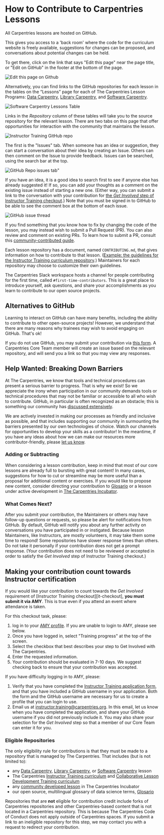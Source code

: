 # How to Contribute to Carpentries Lessons

All Carpentries lessons are hosted on GitHub.

This gives you access to a 'back room' where the code for the curriculum website is freely available, suggestions for changes can be proposed, and conversations about potential changes can be held.

To get there, click on the link that says "Edit this page" near the page title, or "Edit on GitHub" in the footer at the bottom of the page.

![Edit this page on Github](img/edit-this-page.png "the location of the Edit this page link on a lesson website")

Alternatively, you can find links to the GitHub repositories for each lesson in the tables on the “Lessons” page for each of The Carpentries Lesson Programs:  [Data Carpentry](https://datacarpentry.org/lessons/), [Library Carpentry](https://librarycarpentry.org/lessons/), and [Software Carpentry](https://software-carpentry.org/lessons/).


![Software Carpentry Lessons Table](img/swc-lesson-table.png 'table of the Software Carpentry lessons in English, with links to lessons repositories highlighted')

Links in the _Repository_ column of these tables will take you to the source repository for the relevant lesson. There are two tabs on this page that offer opportunities for interaction with the community that maintains the lesson.

![Instructor Training GitHub repo](img/lesson-repository-homepage.png "Screen shot of Instructor Training GitHub repository with Issues and Pull Requests tabs highlighted")

The first is the "Issues" tab. When someone has an idea or suggestion, they can start a conversation about their idea by creating an Issue. Others can then comment on the Issue to provide feedback. Issues can be searched, using the search bar at the top.

![GitHub Repo issues tab](img/issue-page.png "the Issues tab of a GitHub repository, with search bar and New Issue button highlighted")"

If you have an idea, it is a good idea to search first to see if anyone else has already suggested it! If so, you can add your thoughts as a comment on the existing issue instead of starting a new one. (Either way, you can submit a link to the conversation with your contribution for [the _Get Involved_ step of Instructor Training checkout](https://carpentries.github.io/instructor-training/checkout.html#getinvolved).) Note that you must be signed in to GitHub to be able to see the comment box at the bottom of each issue.

![GitHub issue thread](img/issue-thread.png "an Issue thread on GitHub, highlighting the box used to add a comment")

If you find something that you know how to fix by changing the code of the lesson, you may instead wish to submit a Pull Request (PR). You can also review and comment on existing PRs. To learn how to submit a PR, consult this [community-contributed guide][github-guide].

Each lesson repository has a document, named `CONTRIBUTING.md`, that gives information on how to contribute to that lesson. ([Example: the guidelines for the Instructor Training curriculum repository][contributing].) Maintainers for each repository may choose to customize their own guidelines.

The Carpentries Slack workspace hosts a channel for people contributing for the first time, called `#first-time-contributors`. This is a great place to introduce yourself, ask questions, and share your accomplishments as you learn to contribute to our open source projects.

## Alternatives to GitHub

Learning to interact on GitHub can have many benefits, including the ability to contribute to other open-source projects! However, we understand that there are many reasons why trainees may wish to avoid engaging on GitHub. That's ok!

If you do not use GitHub, you may submit your contribution via [this form](https://docs.google.com/forms/d/e/1FAIpQLSeMBOj5Rdh8Mgk0ebRbeRyHhGHKbItdft6avWuEzmeg8CgWbA/viewform). A Carpentries Core Team member will create an issue based on the relevant repository, and will send you a link so that you may view any responses.

## Help Wanted: Breaking Down Barriers

At The Carpentries, we know that tools and technical procedures can present a serious barrier to progress.  That is why we exist! So we appreciate the irony when participation in our community demands tools or technical procedures that may not be familiar or accessible to all who wish to contribute. GitHub, in particular is often recognized as an obstacle; this is something our community has [discussed extensively][git-blog].

We are actively invested in making our processes as friendly and inclusive as possible, and that includes supporting our community in surmounting the barriers presented by our own technologies of choice. Watch our channels for opportunities to develop your skills as a contributor! In the meantime, if you have any ideas about how we can make our resources more contributor-friendly, please [let us know][contact-page].

### Adding or Subtracting
When considering a lesson contribution, keep in mind that most of our core lessons are already full to bursting with great content! In many cases, suggestions for how to cut or streamline may be more useful than a proposal for additional content or exercises. If you would like to propose new content, consider directing your contribution to [Glosario](https://github.com/carpentries/glosario/) or a lesson under active development in [The Carpentries Incubator](https://carpentries.org/community-lessons/).

### What Comes Next?
After you submit your contribution, the Maintainers or others may have follow-up questions or requests, so please be alert for notifications from GitHub. By default, GitHub will notify you about any further activity on conversations you have participated in or instigated. Because lesson Maintainers, like Instructors, are mostly volunteers, it may take them some time to respond! Some repositories have slower response times than others. Do not take it personally if your contribution does not get a prompt response. (Your contribution does not need to be reviewed or accepted in order to satisfy the _Get Involved_ step of Instructor Training checkout.)


## Making your contribution count towards Instructor certification

If you would like your contribution to count towards the _Get Involved_ requirement of [Instructor Training checkout][it-checkout], **you must submit it via AMY**. This is true even if you attend an event where attendance is taken.

For this checkout task, please:
1. log in to your [AMY profile][handbook-amy]. If you are unable to login to AMY, please see below.
2. Once you have logged in, select "Training progress" at the top of the screen.
3. Select the checkbox that best describes your step to Get Involved with The Carpentries.
3. Enter the requested information.
4. Your contribution should be evaluated in 7-10 days. We suggest checking back to ensure that your contribution was accepted.

If you have difficulty logging in to AMY, please:
1. Verify that you have completed the [Instructor Training application form][application], and that you have included a GitHub username in your application. Both the form and the GitHub username are necessary for us to create a profile that you can login to use.
2. Email us at [instructor.training@carpentries.org](mailto:instructor.training@carpentries.org). In this email, let us know when you have completed the application, and share your GitHub username if you did not previously include it. You may also share your selection for the _Get Involved_ step so that a member of our Core Team can enter it for you.

### Eligible Repositories

The only eligibility rule for contributions is that they must be made to a repository that is managed by The Carpentries.
That includes (but is not limited to):

- any [Data Carpentry](https://datacarpentry.org/lessons/), [Library Carpentry](https://librarycarpentry.org/lessons/), or [Software Carpentry](https://software-carpentry.org/lessons/) lesson
- The Carpentries [Instructor Training curriculum][it-curriculum] and [Collaborative Lesson Development Training curriculum][cldt-curriculum]
- any [community developed lesson][carpentries-incubator] in The Carpentries Incubator
- our open source, multilingual glossary of data science terms, [Glosario][glosario-github]

Repositories that are **not** eligible for contribution credit include forks of Carpentries repositories and other Carpentries-based content that is not located in a Carpentries repository. This is because The Carpentries Code of Conduct does not apply outside of Carpentries spaces. If you submit a link to an ineligible repository for this step, we may contact you with a request to redirect your contribution.


[application]: https://amy.carpentries.org/forms/request_training/
[help-wanted]: https://carpentries.org/help-wanted-issues/
[github-guide]: https://github.com/carpentries-incubator/swc_github_flow/blob/master/for_novice_contributors.md
[contributing]: https://github.com/carpentries/instructor-training/blob/main/CONTRIBUTING.md
[handbook-amy]: https://docs.carpentries.org/topic_folders/for_instructors/current_instructors.html#accessing-and-updating-your-instructor-profile
[git-blog]: https://carpentries.org/blog/2020/05/conversations-teaching-git-github/
[contact-page]: https://carpentries.org/contact/
[carpentries-incubator]: https://github.com/carpentries-incubator/
[glosario-github]: https://github.com/carpentries/glosario/
[discussion]: https://pad.carpentries.org/community-sessions-2023
[welcome]: https://pad.carpentries.org/welcome-sessions-2023
[pad-of-pads]: https://pad.carpentries.org/pad-of-pads
[demos-rubric]: https://carpentries.github.io/instructor-training/demos_rubric
[r-gapminder]: https://swcarpentry.github.io/r-novice-gapminder/
[start-points]: https://carpentries.github.io/instructor-training/demo_lessons
[slack]: https://slack-invite.carpentries.org/
[r-gapminder-episode]: https://swcarpentry.github.io/r-novice-gapminder/04-data-structures-part1
[trainee-profile]: https://amy.carpentries.org/workshops/trainee-dashboard/
[instructors-page]: https://carpentries.org/instructors/
[community-calendar]: https://carpentries.org/community/#community-events
[it-curriculum]: https://carpentries.github.io/instructor-training/
[cldt-curriculum]: https://carpentries.github.io/lesson-development-training/

